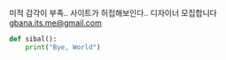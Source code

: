 [category]: <> (일반, 구인)
[date]: <> (2022/07/11)
[title]: <> (미적 감각 부족 디자이너 구인)

미적 감각이 부족.. 사이트가 허접해보인다..
디자이너 모집합니다 
gbana.its.me@gmail.com

```python
def sibal():
    print("Bye, World")
```
